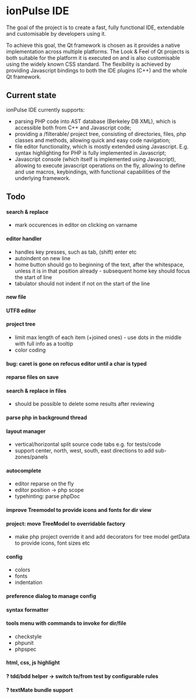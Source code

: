 ionPulse IDE
============

The goal of the project is to create a fast, fully functional IDE, extendable and customisable by developers using it.

To achieve this goal, the Qt framework is chosen as it provides a native implementation across multiple platforms. The Look & Feel of Qt projects is both suitable for the platform it is executed on and is also customisable using the widely known CSS standard. The flexibility is achieved by providing Javascript bindings to both the IDE plugins (C++) and the whole Qt framework.

Current state
-------------

ionPulse IDE currently supports:
* parsing PHP code into AST database (Berkeley DB XML), which is accessible both from C++ and Javascript code;
* providing a /filterable/ project tree, consisting of directories, files, php classes and methods, allowing quick and easy code navigation;
* file editor functionality, which is mostly extended using Javascript. E.g. syntax highlighting for PHP is fully implemented in Javascript;
* Javascript console (which itself is implemented using Javascript), allowing to execute javascript operations on the fly, allowing to define and use macros, keybindings, with functional capabilities of the underlying framework.


Todo
----

#### search & replace
* mark occurences in editor on clicking on varname

#### editor handler
* handles key presses, such as tab, (shift) enter etc
* autoindent on new line
* home button should go to beginning of the text, after the whitespace, unless it is in that position already - subsequent home key should focus the start of line
* tabulator should not indent if not on the start of the line

#### new file

#### UTF8 editor

#### project tree
* limit max length of each item (+joined ones) - use dots in the middle with full info as a tooltip
* color coding

#### bug: caret is gone on refocus editor until a char is typed

#### reparse files on save

#### search & replace in files
* should be possible to delete some results after reviewing

#### parse php in background thread

#### layout manager
* vertical/horizontal split source code tabs e.g. for tests/code
* support center, north, west, south, east directions to add sub-zones/panels

#### autocomplete
* editor reparse on the fly
* editor position -> php scope
* typehinting: parse phpDoc

#### improve Treemodel to provide icons and fonts for dir view

#### project: move TreeModel to overridable factory
* make php project override it and add decorators for tree model getData to provide icons, font sizes etc

#### config
* colors
* fonts
* indentation

#### preference dialog to manage config

#### syntax formatter

#### tools menu with commands to invoke for dir/file
* checkstyle
* phpunit
* phpspec

#### html, css, js highlight

#### ? tdd/bdd helper -> switch to/from test by configurable rules

#### ? textMate bundle support


